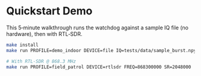 # Quickstart Demo

This 5‑minute walkthrough runs the watchdog against a sample IQ file (no hardware), then with RTL‑SDR.

```bash
make install
make run PROFILE=demo_indoor DEVICE=file IQ=tests/data/sample_burst.npy

# With RTL‑SDR @ 868.3 MHz
make run PROFILE=field_patrol DEVICE=rtlsdr FREQ=868300000 SR=2048000
```
